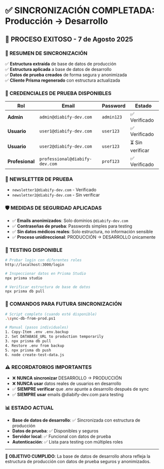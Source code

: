 # ✅ SINCRONIZACIÓN COMPLETADA: Producción → Desarrollo

## 🎉 PROCESO EXITOSO - 7 de Agosto 2025

### 🔄 **RESUMEN DE SINCRONIZACIÓN**

✅ **Estructura extraída** de base de datos de producción  
✅ **Estructura aplicada** a base de datos de desarrollo  
✅ **Datos de prueba creados** de forma segura y anonimizada  
✅ **Cliente Prisma regenerado** con estructura actualizada  

### 🔑 **CREDENCIALES DE PRUEBA DISPONIBLES**

| **Rol** | **Email** | **Password** | **Estado** |
|---------|-----------|--------------|------------|
| **Admin** | `admin@diabify-dev.com` | `admin123` | ✅ Verificado |
| **Usuario** | `user1@diabify-dev.com` | `user123` | ✅ Verificado |
| **Usuario** | `user2@diabify-dev.com` | `user123` | ⏳ Sin verificar |
| **Profesional** | `professional@diabify-dev.com` | `prof123` | ✅ Verificado |

### 📧 **NEWSLETTER DE PRUEBA**

- `newsletter1@diabify-dev.com` - Verificado
- `newsletter2@diabify-dev.com` - Sin verificar

### 🛡️ **MEDIDAS DE SEGURIDAD APLICADAS**

- ✅ **Emails anonimizados**: Solo dominios `@diabify-dev.com`
- ✅ **Contraseñas de prueba**: Passwords simples para testing
- ✅ **Sin datos médicos reales**: Solo estructura, no información sensible
- ✅ **Proceso unidireccional**: PRODUCCIÓN → DESARROLLO únicamente

### 🧪 **TESTING DISPONIBLE**

```bash
# Probar login con diferentes roles
http://localhost:3000/login

# Inspeccionar datos en Prisma Studio
npx prisma studio

# Verificar estructura de base de datos
npx prisma db pull
```

### 🔄 **COMANDOS PARA FUTURA SINCRONIZACIÓN**

```bash
# Script completo (cuando esté disponible)
.\sync-db-from-prod.ps1

# Manual (pasos individuales)
1. Copy-Item .env .env.backup
2. Set DATABASE_URL to production temporarily  
3. npx prisma db pull
4. Restore .env from backup
5. npx prisma db push
6. node create-test-data.js
```

### ⚠️ **RECORDATORIOS IMPORTANTES**

- ❌ **NUNCA sincronizar** DESARROLLO → PRODUCCIÓN
- ❌ **NUNCA usar** datos reales de usuarios en desarrollo
- ✅ **SIEMPRE verificar** que .env apunte a desarrollo después de sync
- ✅ **SIEMPRE usar** emails @diabify-dev.com para testing

### 📊 **ESTADO ACTUAL**

- **Base de datos de desarrollo**: ✅ Sincronizada con estructura de producción
- **Datos de prueba**: ✅ Disponibles y seguros
- **Servidor local**: ✅ Funcional con datos de prueba
- **Autenticación**: ✅ Lista para testing con múltiples roles

---

**🎯 OBJETIVO CUMPLIDO**: La base de datos de desarrollo ahora refleja la estructura de producción con datos de prueba seguros y anonimizados.
